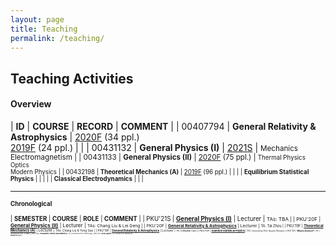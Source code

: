 ```yaml
---
layout: page
title: Teaching
permalink: /teaching/
---
```


<style>
table {
  font-family: arial, sans-serif;
  border-collapse: collapse;
  width: 100%;
}

td, th {
  border: 1px solid #dddddd;
  text-align: left;
  padding: 8px;
}

tr:nth-child(odd) {
  background-color: #dddddd;
}
</style>

<!---------------------------------------------------------------->

<script type="text/x-mathjax-config">

  MathJax.Hub.Config({
    tex2jax: {
      inlineMath: [ ['$','$'] ],
      processEscapes: true
    }
  });
</script>

<!---------------------------------------------------------------->

<script type="text/javascript"
  src="https://cdn.mathjax.org/mathjax/latest/MathJax.js?config=TeX-AMS-MML_HTMLorMML">
  </script>

<!---------------------------------------------------------------->

## Teaching Activities

#### **Overview**

| **ID** | **COURSE** | **RECORD** | **COMMENT** |
| 00407794 | **General Relativity & Astrophysics** | [2020F](https://friendshao.github.io/teaching/gr20/gr20) (34 ppl.)<br>[2019F](https://friendshao.github.io/teaching/gr19/gr19) (24 ppl.) | |
| 00431132 | **General Physics (I)** | [2021S](https://friendshao.github.io/teaching/phy21/phy21) | <small>Mechanics<br>Electromagnetism |
| 00431133 | **General Physics (II)** | [2020F](https://friendshao.github.io/teaching/phy20/phy20) (75 ppl.) | <small>Thermal Physics<br>Optics<br>Modern Physics |
| 00432198 | **Theoretical Mechanics (A)** | [2019F](https://friendshao.github.io/teaching/thmech19/thmech19) (96 ppl.) | |
| | **Equilibrium Statistical Physics** | | |
| | **Classical Electrodynamics** | | |

<p></p>

---

<p></p>


#### **Chronological**

| **SEMESTER** | **COURSE** | **ROLE** | **COMMENT** | 
| PKU'21S | [**General Physics (I)**](phy21/phy21) | Lecturer | <small>TAs: TBA |
| PKU'20F | [**General Physics (II)**](phy20/phy20) | Lecturer | <small>TAs: Chang Liu & Lei Geng |
| PKU'20F | [**General Relativity & Astrophysics**](gr20/gr20) | Lecturer | <small>TA: Tai Zhou |
| PKU'19F | [**Theoretical Mechanics (A)**](thmech19/thmech19) | Lecturer | <small>TAs: Chang Liu & Yong Gao |
| PKU'19F | [**General Relativity & Astrophysics**](gr19/gr19) | Lecturer | <small>TA: Xionghui Cao |
| PKU'13F | [**Quantum Statistical Physics**](qsp2013/qsp2013.html) | TA | <small>lectured by Prof. Ryuichi Shindou |
| PKU'10F | **What is Science?** | TA | <small>lectured by Prof. Yi Rao |
| PKU'10S | **Probability Theory and Statistics** | TA | <small>lectured by Prof. Zhenxi Dong |
| PKU'09F | **Linear Algebra** | TA | <small>lectured by Prof. Maoying Tian <br>**Excellent TA** Award |


